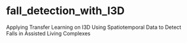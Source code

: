 # fall_detection_with_I3D
Applying Transfer Learning on I3D Using Spatiotemporal Data to Detect Falls in Assisted Living Complexes
